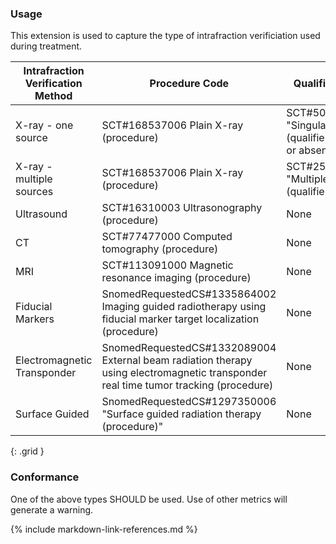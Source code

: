 ### Usage
This extension is used to capture the type of intrafraction verificiation used during treatment.

| **Intrafraction Verification Method** | **Procedure Code** | **Qualifier Code** | 
|----------------------------------|----------------|----------------|
| X-ray  - one source        | SCT#168537006 Plain X-ray (procedure) |  SCT#50607009 "Singular (qualifier value)  or absent |   
| X-ray  - multiple sources  | SCT#168537006 Plain X-ray (procedure) |  SCT#255204007 "Multiple (qualifier value) |
| Ultrasound                 | SCT#16310003 Ultrasonography (procedure) |     None           |
| CT                 | SCT#77477000 Computed tomography (procedure) |     None           |
| MRI                | SCT#113091000 Magnetic resonance imaging (procedure) |     None           |
| Fiducial Markers   | SnomedRequestedCS#1335864002 Imaging guided radiotherapy using fiducial marker target localization (procedure) |     None           |
| Electromagnetic Transponder  | SnomedRequestedCS#1332089004 External beam radiation therapy using electromagnetic transponder real time tumor tracking (procedure) |     None           |
| Surface Guided                 | SnomedRequestedCS#1297350006 "Surface guided radiation therapy (procedure)"|     None           |
{: .grid }

### Conformance
One of the above types SHOULD be used.  Use of other metrics will generate a warning.

{% include markdown-link-references.md %}
